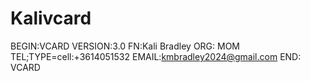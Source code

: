# Kalivcard
BEGIN:VCARD
VERSION:3.0
FN:Kali Bradley
ORG: MOM
TEL;TYPE=cell:+3614051532
EMAIL:kmbradley2024@gmail.com
END: VCARD